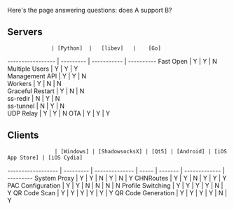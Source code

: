 Here's the page answering questions: does A support B?

## Servers

                  | [Python]  |   [libev]   |    [Go]   
----------------- | --------- | ----------- | ----------
Fast Open         |     Y     |      Y      |      N  
Multiple Users    |     Y     |      Y      |      Y   
Management API    |     Y     |      Y      |      N   
Workers           |     Y     |      N      |      N   
Graceful Restart  |     Y     |      N      |      N   
ss-redir          |     N     |      Y      |      N   
ss-tunnel         |     N     |      Y      |      N   
UDP Relay         |     Y     |      Y      |      N
OTA               |     Y     |      Y      |      Y   

## Clients

                   | [Windows] | [ShadowsocksX] | [Qt5] | [Android] | [iOS App Store] | [iOS Cydia]
------------------ | --------- | -------------- | ----- | ------- | ------------- | ---------
System Proxy       |    Y      |      Y         |  N    |    Y    |        N      |     Y
CHNRoutes          |    Y      |      Y         |  N    |    Y    |        Y      |     Y
PAC Configuration  |    Y      |      Y         |  N    |    N    |        N      |     N
Profile Switching  |    Y      |      Y         |  Y    |    Y    |        N      |     Y
QR Code Scan       |    Y      |      Y         |  Y    |    Y    |        Y      |     Y
QR Code Generation |    Y      |      Y         |  Y    |    Y    |        N      |     Y

[Python]: https://github.com/shadowsocks/shadowsocks
[libev]: https://github.com/shadowsocks/shadowsocks-libev
[Go]: https://github.com/shadowsocks/shadowsocks-go
[node.js]: https://github.com/shadowsocks/shadowsocks-nodejs
[Windows]: https://github.com/shadowsocks/shadowsocks-csharp
[ShadowsocksX]: https://github.com/shadowsocks/shadowsocks-iOS
[qt5]: https://github.com/shadowsocks/shadowsocks-qt5
[Android]: https://github.com/shadowsocks/shadowsocks-android
[iOS App Store]: https://github.com/shadowsocks/shadowsocks-iOS
[iOS Cydia]: https://github.com/linusyang/MobileShadowSocks